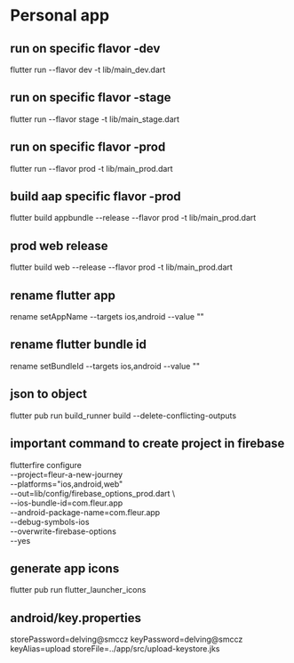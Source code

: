 # Personal app

## run on specific flavor -dev 
flutter run --flavor dev -t lib/main_dev.dart

## run on specific flavor -stage
flutter run --flavor stage -t lib/main_stage.dart
## run on specific flavor -prod
flutter run --flavor prod -t lib/main_prod.dart
## build aap specific flavor -prod
flutter build appbundle --release --flavor prod -t lib/main_prod.dart
## prod web release
flutter build web --release --flavor prod -t lib/main_prod.dart

## rename flutter app
rename setAppName --targets ios,android --value "<APP-NAME>"

## rename flutter bundle id
rename setBundleId --targets ios,android --value "<PACKAGE-NAME>"

## json to object 
flutter pub run build_runner build --delete-conflicting-outputs

## important command to create project in firebase 
flutterfire configure \
  --project=fleur-a-new-journey \
  --platforms="ios,android,web" \
  --out=lib/config/firebase_options_prod.dart \  
  --ios-bundle-id=com.fleur.app \
  --android-package-name=com.fleur.app \
  --debug-symbols-ios \
  --overwrite-firebase-options \
  --yes

  ## generate app icons 

  flutter pub run flutter_launcher_icons

## android/key.properties

storePassword=delving@smccz
keyPassword=delving@smccz
keyAlias=upload
storeFile=../app/src/upload-keystore.jks




